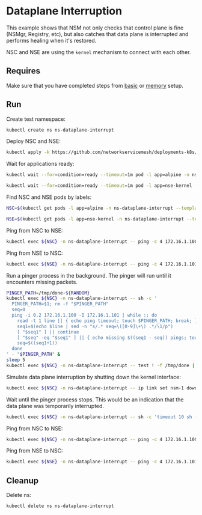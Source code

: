 # Dataplane Interruption

This example shows that NSM not only checks that control plane is fine (NSMgr, Registry, etc), but also catches that data plane is interrupted and performs healing when it's restored.

NSC and NSE are using the `kernel` mechanism to connect with each other.

## Requires

Make sure that you have completed steps from [basic](../../basic) or [memory](../../memory) setup.

## Run

Create test namespace:
```bash
kubectl create ns ns-dataplane-interrupt
```

Deploy NSC and NSE:
```bash
kubectl apply -k https://github.com/networkservicemesh/deployments-k8s/examples/heal/dataplane-interrupt?ref=b27f0d6536b3655b39a82ea6153839231594d1fe
```

Wait for applications ready:
```bash
kubectl wait --for=condition=ready --timeout=1m pod -l app=alpine -n ns-dataplane-interrupt
```
```bash
kubectl wait --for=condition=ready --timeout=1m pod -l app=nse-kernel -n ns-dataplane-interrupt
```

Find NSC and NSE pods by labels:
```bash
NSC=$(kubectl get pods -l app=alpine -n ns-dataplane-interrupt --template '{{range .items}}{{.metadata.name}}{{"\n"}}{{end}}')
```
```bash
NSE=$(kubectl get pods -l app=nse-kernel -n ns-dataplane-interrupt --template '{{range .items}}{{.metadata.name}}{{"\n"}}{{end}}')
```

Ping from NSC to NSE:
```bash
kubectl exec ${NSC} -n ns-dataplane-interrupt -- ping -c 4 172.16.1.100 -I 172.16.1.101
```

Ping from NSE to NSC:
```bash
kubectl exec ${NSE} -n ns-dataplane-interrupt -- ping -c 4 172.16.1.101 -I 172.16.1.100
```

Run a pinger process in the background. The pinger will run until it encounters missing packets.
```bash
PINGER_PATH=/tmp/done-${RANDOM}
kubectl exec ${NSC} -n ns-dataplane-interrupt -- sh -c '
  PINGER_PATH=$1; rm -f "$PINGER_PATH"
  seq=0
  ping -i 0.2 172.16.1.100 -I 172.16.1.101 | while :; do
    read -t 1 line || { echo ping timeout; touch $PINGER_PATH; break; }
    seq1=$(echo $line | sed -n "s/.* seq=\([0-9]\+\) .*/\1/p")
    [ "$seq1" ] || continue
    [ "$seq" -eq "$seq1" ] || { echo missing $((seq1 - seq)) pings; touch $PINGER_PATH; break; }
    seq=$((seq1+1))
  done
' - "$PINGER_PATH" &
sleep 5
kubectl exec ${NSC} -n ns-dataplane-interrupt -- test ! -f /tmp/done || { echo pinger is done; false; }
```

Simulate data plane interruption by shutting down the kernel interface:
```bash
kubectl exec ${NSC} -n ns-dataplane-interrupt -- ip link set nsm-1 down
```

Wait until the pinger process stops. This would be an indication that the data plane was temporarily interrupted.
```bash
kubectl exec ${NSC} -n ns-dataplane-interrupt -- sh -c 'timeout 10 sh -c "while ! [ -f \"$1\" ];do sleep 1; done"' - "$PINGER_PATH"
```

Ping from NSC to NSE:
```bash
kubectl exec ${NSC} -n ns-dataplane-interrupt -- ping -c 4 172.16.1.100 -I 172.16.1.101
```

Ping from NSE to NSC:
```bash
kubectl exec ${NSE} -n ns-dataplane-interrupt -- ping -c 4 172.16.1.101 -I 172.16.1.100
```

## Cleanup

Delete ns:
```bash
kubectl delete ns ns-dataplane-interrupt
```
